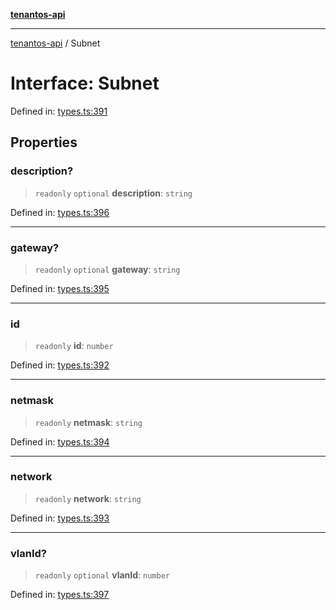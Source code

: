 [**tenantos-api**](../README.md)

***

[tenantos-api](../globals.md) / Subnet

# Interface: Subnet

Defined in: [types.ts:391](https://github.com/shadmanZero/tenantos-api/blob/1c7b7035084787c8e7500a348d67d47efa9ca53a/src/types.ts#L391)

## Properties

### description?

> `readonly` `optional` **description**: `string`

Defined in: [types.ts:396](https://github.com/shadmanZero/tenantos-api/blob/1c7b7035084787c8e7500a348d67d47efa9ca53a/src/types.ts#L396)

***

### gateway?

> `readonly` `optional` **gateway**: `string`

Defined in: [types.ts:395](https://github.com/shadmanZero/tenantos-api/blob/1c7b7035084787c8e7500a348d67d47efa9ca53a/src/types.ts#L395)

***

### id

> `readonly` **id**: `number`

Defined in: [types.ts:392](https://github.com/shadmanZero/tenantos-api/blob/1c7b7035084787c8e7500a348d67d47efa9ca53a/src/types.ts#L392)

***

### netmask

> `readonly` **netmask**: `string`

Defined in: [types.ts:394](https://github.com/shadmanZero/tenantos-api/blob/1c7b7035084787c8e7500a348d67d47efa9ca53a/src/types.ts#L394)

***

### network

> `readonly` **network**: `string`

Defined in: [types.ts:393](https://github.com/shadmanZero/tenantos-api/blob/1c7b7035084787c8e7500a348d67d47efa9ca53a/src/types.ts#L393)

***

### vlanId?

> `readonly` `optional` **vlanId**: `number`

Defined in: [types.ts:397](https://github.com/shadmanZero/tenantos-api/blob/1c7b7035084787c8e7500a348d67d47efa9ca53a/src/types.ts#L397)
